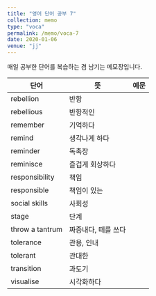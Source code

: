 ```yaml
---
title: "영어 단어 공부 7"
collection: memo
type: "voca"
permalink: /memo/voca-7
date: 2020-01-06
venue: "jj"
---
```


매일 공부한 단어를 복습하는 겸 남기는 메모장입니다.

| 단어            | 뜻   |  예문                                                            |
| --------         | ------ | ------------------------------------------------------------ |
| rebellion | 반항 |  |
| rebellious | 반항적인 |  |
| remember | 기억하다 |  |
| remind | 생각나게 하다 |  |
| reminder | 독촉장 |  |
| reminisce | 즐겁게 회상하다 |  |
| responsibility | 책임 |  |
| responsible | 책임이 있는 |  |
| social skills | 사회성 |  |
| stage | 단계 |  |
| throw a tantrum | 짜증내다, 떼를 쓰다 |  |
| tolerance | 관용, 인내 |  |
| tolerant | 관대한 |  |
| transition | 과도기 |  |
| visualise | 시각화하다 |  |



